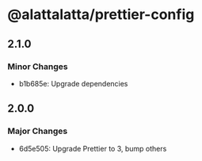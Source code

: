 # @alattalatta/prettier-config

## 2.1.0

### Minor Changes

- b1b685e: Upgrade dependencies

## 2.0.0

### Major Changes

- 6d5e505: Upgrade Prettier to 3, bump others
